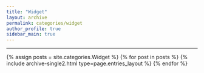 ```yaml
---
title: "Widget"
layout: archive
permalink: categories/widget
author_profile: true
sidebar_main: true
---
```


<!-- 공백이 포함되어 있는 카테고리 이름의 경우 site.categories['a b c'] 이런식으로! -->

***

{% assign posts = site.categories.Widget %}
{% for post in posts %} {% include archive-single2.html type=page.entries_layout %} {% endfor %}
